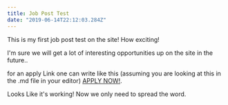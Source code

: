 ```yaml
---
title: Job Post Test
date: "2019-06-14T22:12:03.284Z"
---
```


This is my first job post test on the site! How exciting!

I'm sure we will get a lot of interesting opportunities up on the site in the future..

for an apply Link one can write like this (assuming you are looking at this in the .md file in your editor)
[APPLY NOW!](http://www.google.com).

Looks Like it's working! Now we only need to spread the word.
